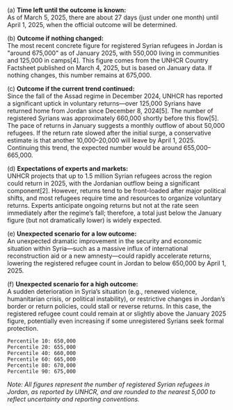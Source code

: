 (a) **Time left until the outcome is known:**  
As of March 5, 2025, there are about 27 days (just under one month) until April 1, 2025, when the official outcome will be determined.

(b) **Outcome if nothing changed:**  
The most recent concrete figure for registered Syrian refugees in Jordan is "around 675,000" as of January 2025, with 550,000 living in communities and 125,000 in camps[4]. This figure comes from the UNHCR Country Factsheet published on March 4, 2025, but is based on January data. If nothing changes, this number remains at 675,000.

(c) **Outcome if the current trend continued:**  
Since the fall of the Assad regime in December 2024, UNHCR has reported a significant uptick in voluntary returns—over 125,000 Syrians have returned home from Jordan since December 8, 2024[5]. The number of registered Syrians was approximately 660,000 shortly before this flow[5]. The pace of returns in January suggests a monthly outflow of about 50,000 refugees. If the return rate slowed after the initial surge, a conservative estimate is that another 10,000–20,000 will leave by April 1, 2025. Continuing this trend, the expected number would be around 655,000–665,000.

(d) **Expectations of experts and markets:**  
UNHCR projects that up to 1.5 million Syrian refugees across the region could return in 2025, with the Jordanian outflow being a significant component[2]. However, returns tend to be front-loaded after major political shifts, and most refugees require time and resources to organize voluntary returns. Experts anticipate ongoing returns but not at the rate seen immediately after the regime’s fall; therefore, a total just below the January figure (but not dramatically lower) is widely expected.

(e) **Unexpected scenario for a low outcome:**  
An unexpected dramatic improvement in the security and economic situation within Syria—such as a massive influx of international reconstruction aid or a new amnesty—could rapidly accelerate returns, lowering the registered refugee count in Jordan to below 650,000 by April 1, 2025.

(f) **Unexpected scenario for a high outcome:**  
A sudden deterioration in Syria’s situation (e.g., renewed violence, humanitarian crisis, or political instability), or restrictive changes in Jordan’s border or return policies, could stall or reverse returns. In this case, the registered refugee count could remain at or slightly above the January 2025 figure, potentially even increasing if some unregistered Syrians seek formal protection.

```
Percentile 10: 650,000
Percentile 20: 655,000
Percentile 40: 660,000
Percentile 60: 665,000
Percentile 80: 670,000
Percentile 90: 675,000
```
_Note: All figures represent the number of registered Syrian refugees in Jordan, as reported by UNHCR, and are rounded to the nearest 5,000 to reflect uncertainty and reporting conventions._